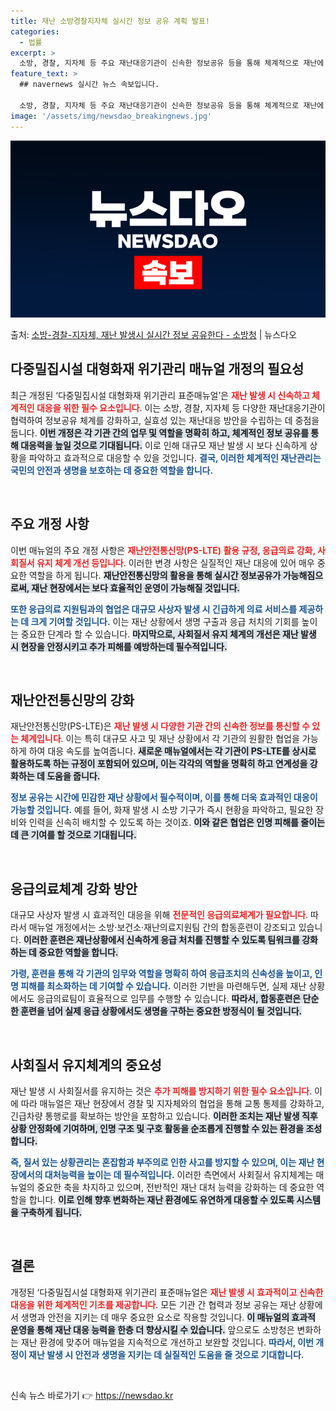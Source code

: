 ```yaml
---
title: 재난 소방경찰지자체 실시간 정보 공유 계획 발표!
categories:
  - 법률
excerpt: >
  소방, 경찰, 지자체 등 주요 재난대응기관이 신속한 정보공유 등을 통해 체계적으로 재난에 대응한다. 소방청은…
feature_text: >
  ## navernews 실시간 뉴스 속보입니다.

  소방, 경찰, 지자체 등 주요 재난대응기관이 신속한 정보공유 등을 통해 체계적으로 재난에 대응한다. 소방청은…
image: '/assets/img/newsdao_breakingnews.jpg'
---
```


![뉴스다오 속보](/assets/img/newsdao_breakingnews.jpg)

<p>출처: <a href="https://newsdao.kr/2148" rel="dofollow">소방-경찰-지자체, 재난 발생시 실시간 정보 공유한다 - 소방청</a> | 뉴스다오</p>

<h2 data-ke-size="size26">다중밀집시설 대형화재 위기관리 매뉴얼 개정의 필요성</h2>

<p data-ke-size="size16">최근 개정된 ‘다중밀집시설 대형화재 위기관리 표준매뉴얼’은 <b><span style="color: #ee2323;">재난 발생 시 신속하고 체계적인 대응을 위한 필수 요소입니다</span></b>. 이는 소방, 경찰, 지자체 등 다양한 재난대응기관이 협력하여 정보공유 체계를 강화하고, 실효성 있는 재난대응 방안을 수립하는 데 중점을 둡니다. <b><span style="background-color: #21538527;">이번 개정은 각 기관 간의 업무 및 역할을 명확히 하고, 체계적인 정보 공유를 통해 대응력을 높일 것으로 기대됩니다.</span></b> 이로 인해 대규모 재난 발생 시 보다 신속하게 상황을 파악하고 효과적으로 대응할 수 있을 것입니다. <b><span style="color: #1a5490;">결국, 이러한 체계적인 재난관리는 국민의 안전과 생명을 보호하는 데 중요한 역할을 합니다.</span></b></p>

<p data-ke-size="size16">&nbsp;</p>

<h2 data-ke-size="size26">주요 개정 사항</h2>

<p data-ke-size="size16">이번 매뉴얼의 주요 개정 사항은 <b><span style="color: #ee2323;">재난안전통신망(PS-LTE) 활용 규정, 응급의료 강화, 사회질서 유지 체계 개선 등입니다</span></b>. 이러한 변경 사항은 실질적인 재난 대응에 있어 매우 중요한 역할을 하게 됩니다. <b><span style="background-color: #21538527;">재난안전통신망의 활용을 통해 실시간 정보공유가 가능해짐으로써, 재난 현장에서는 보다 효율적인 운영이 가능해질 것입니다.</span></b> </p>

<p data-ke-size="size16"><b><span style="color: #1a5490;">또한 응급의료 지원팀과의 협업은 대규모 사상자 발생 시 긴급하게 의료 서비스를 제공하는 데 크게 기여할 것입니다.</span></b> 이는 재난 상황에서 생명 구출과 응급 처치의 기회를 높이는 중요한 단계라 할 수 있습니다. <b><span style="background-color: #21538527;">마지막으로, 사회질서 유지 체계의 개선은 재난 발생 시 현장을 안정시키고 추가 피해를 예방하는데 필수적입니다.</span></b></p>

<p data-ke-size="size16">&nbsp;</p>

<h2 data-ke-size="size26">재난안전통신망의 강화</h2>

<p data-ke-size="size16">재난안전통신망(PS-LTE)은 <b><span style="color: #ee2323;">재난 발생 시 다양한 기관 간의 신속한 정보를 통신할 수 있는 체계입니다</span></b>. 이는 특히 대규모 사고 및 재난 상황에서 각 기관의 원활한 협업을 가능하게 하여 대응 속도를 높여줍니다. <b><span style="background-color: #21538527;">새로운 매뉴얼에서는 각 기관이 PS-LTE를 상시로 활용하도록 하는 규정이 포함되어 있으며, 이는 각각의 역할을 명확히 하고 연계성을 강화하는 데 도움을 줍니다.</span></b></p>

<p data-ke-size="size16"><b><span style="color: #1a5490;">정보 공유는 시간에 민감한 재난 상황에서 필수적이며, 이를 통해 더욱 효과적인 대응이 가능할 것입니다.</span></b> 예를 들어, 화재 발생 시 소방 기구가 즉시 현황을 파악하고, 필요한 장비와 인력을 신속히 배치할 수 있도록 하는 것이죠. <b><span style="background-color: #21538527;">이와 같은 협업은 인명 피해를 줄이는 데 큰 기여를 할 것으로 기대됩니다.</span></b></p>

<p data-ke-size="size16">&nbsp;</p>

<h2 data-ke-size="size26">응급의료체계 강화 방안</h2>

<p data-ke-size="size16">대규모 사상자 발생 시 효과적인 대응을 위해 <b><span style="color: #ee2323;">전문적인 응급의료체계가 필요합니다</span></b>. 따라서 매뉴얼 개정에서는 소방·보건소·재난의료지원팀 간의 합동훈련이 강조되고 있습니다. <b><span style="background-color: #21538527;">이러한 훈련은 재난상황에서 신속하게 응급 처치를 진행할 수 있도록 팀워크를 강화하는 데 중요한 역할을 합니다.</span></b></p>

<p data-ke-size="size16"><b><span style="color: #1a5490;">가령, 훈련을 통해 각 기관의 임무와 역할을 명확히 하여 응급조치의 신속성을 높이고, 인명 피해를 최소화하는 데 기여할 수 있습니다.</span></b> 이러한 기반을 마련해두면, 실제 재난 상황에서도 응급의료팀이 효율적으로 임무를 수행할 수 있습니다. <b><span style="background-color: #21538527;">따라서, 합동훈련은 단순한 훈련을 넘어 실제 응급 상황에서도 생명을 구하는 중요한 방정식이 될 것입니다.</span></b></p>

<p data-ke-size="size16">&nbsp;</p>

<h2 data-ke-size="size26">사회질서 유지체계의 중요성</h2>

<p data-ke-size="size16">재난 발생 시 사회질서를 유지하는 것은 <b><span style="color: #ee2323;">추가 피해를 방지하기 위한 필수 요소입니다</span></b>. 이에 따라 매뉴얼은 재난 현장에서 경찰 및 지자체와의 협업을 통해 교통 통제를 강화하고, 긴급차량 통행로를 확보하는 방안을 포함하고 있습니다. <b><span style="background-color: #21538527;">이러한 조치는 재난 발생 직후 상황 안정화에 기여하며, 인명 구조 및 구호 활동을 순조롭게 진행할 수 있는 환경을 조성합니다.</span></b></p>

<p data-ke-size="size16"><b><span style="color: #1a5490;">즉, 질서 있는 상황관리는 혼잡함과 부주의로 인한 사고를 방지할 수 있으며, 이는 재난 현장에서의 대처능력을 높이는 데 필수적입니다.</span></b> 이러한 측면에서 사회질서 유지체계는 매뉴얼의 중요한 축을 차지하고 있으며, 전반적인 재난 대처 능력을 강화하는 데 중요한 역할을 합니다. <b><span style="background-color: #21538527;">이로 인해 향후 변화하는 재난 환경에도 유연하게 대응할 수 있도록 시스템을 구축하게 됩니다.</span></b></p>

<p data-ke-size="size16">&nbsp;</p>

<h2 data-ke-size="size26">결론</h2>

<p data-ke-size="size16">개정된 ‘다중밀집시설 대형화재 위기관리 표준매뉴얼은 <b><span style="color: #ee2323;">재난 발생 시 효과적이고 신속한 대응을 위한 체계적인 기초를 제공합니다</span></b>. 모든 기관 간 협력과 정보 공유는 재난 상황에서 생명과 안전을 지키는 데 매우 중요한 요소로 작용할 것입니다. <b><span style="background-color: #21538527;">이 매뉴얼의 효과적 운영을 통해 재난 대응 능력을 한층 더 향상시킬 수 있습니다.</span></b> 앞으로도 소방청은 변화하는 재난 환경에 맞추어 매뉴얼을 지속적으로 개선하고 보완할 것입니다. <b><span style="color: #1a5490;">따라서, 이번 개정이 재난 발생 시 안전과 생명을 지키는 데 실질적인 도움을 줄 것으로 기대합니다.</span></b></p>

<p data-ke-size="size16">&nbsp;</p> 

신속 뉴스 바로가기 👉 <a href="https://newsdao.kr" rel="dofollow">https://newsdao.kr</a>


